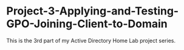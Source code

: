 # Project-3-Applying-and-Testing-GPO-Joining-Client-to-Domain
This is the 3rd part of my Active Directory Home Lab project series.
